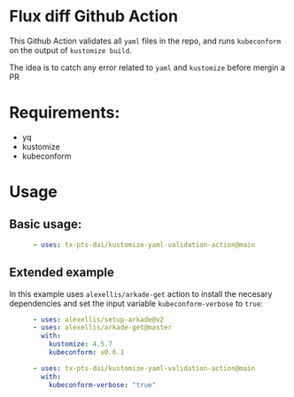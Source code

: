 # Flux diff Github Action

This Github Action validates all `yaml` files in the repo, and runs `kubeconform` on the output of `kustomize build`.

The idea is to catch any error related to `yaml` and `kustomize` before mergin a PR

# Requirements:

- yq 
- kustomize 
- kubeconform  

# Usage

## Basic usage:

```yaml
      - uses: tx-pts-dai/kustomize-yaml-validation-action@main
```

## Extended example

In this example uses `alexellis/arkade-get` action to install the necesary dependencies and set the input variable `kubeconform-verbose` to `true`:

```yaml
      - uses: alexellis/setup-arkade@v2
      - uses: alexellis/arkade-get@master
        with:
          kustomize: 4.5.7
          kubeconform: v0.6.1

      - uses: tx-pts-dai/kustomize-yaml-validation-action@main
        with:
          kubeconform-verbose: "true"
```